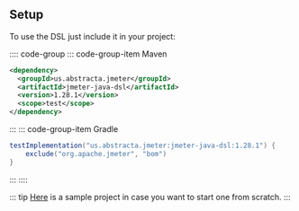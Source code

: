 ## Setup

To use the DSL just include it in your project:

:::: code-group
::: code-group-item Maven
```xml
<dependency>
  <groupId>us.abstracta.jmeter</groupId>
  <artifactId>jmeter-java-dsl</artifactId>
  <version>1.28.1</version>
  <scope>test</scope>
</dependency>
```
:::
::: code-group-item Gradle
```groovy
testImplementation("us.abstracta.jmeter:jmeter-java-dsl:1.28.1") {
    exclude("org.apache.jmeter", "bom")
}
```
:::
::::

::: tip
[Here](https://github.com/abstracta/jmeter-java-dsl-sample) is a sample project in case you want to start one from scratch.
:::